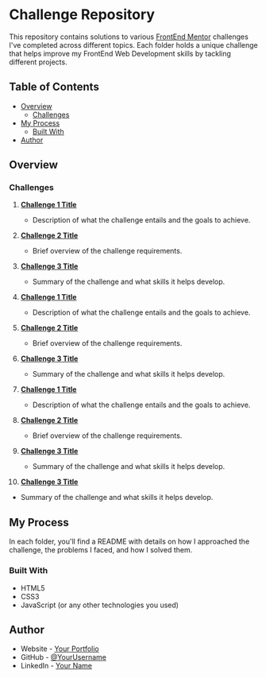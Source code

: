 # Challenge Repository

This repository contains solutions to various [FrontEnd Mentor](https://www.frontendmentor.io/home) challenges I've completed across different topics. Each folder holds a unique challenge that helps improve my FrontEnd Web Development skills by tackling different projects.

## Table of Contents

- [Overview](#overview)
  - [Challenges](#challenges)
- [My Process](#my-process)
  - [Built With](#built-with)
- [Author](#author)

## Overview

### Challenges

1. **[Challenge 1 Title](link-to-challenge)**

   - Description of what the challenge entails and the goals to achieve.

2. **[Challenge 2 Title](link-to-challenge)**

   - Brief overview of the challenge requirements.

3. **[Challenge 3 Title](link-to-challenge)**
   - Summary of the challenge and what skills it helps develop.
4. **[Challenge 1 Title](link-to-challenge)**

   - Description of what the challenge entails and the goals to achieve.

5. **[Challenge 2 Title](link-to-challenge)**

   - Brief overview of the challenge requirements.

6. **[Challenge 3 Title](link-to-challenge)**
   - Summary of the challenge and what skills it helps develop.
7. **[Challenge 1 Title](link-to-challenge)**

   - Description of what the challenge entails and the goals to achieve.

8. **[Challenge 2 Title](link-to-challenge)**

   - Brief overview of the challenge requirements.

9. **[Challenge 3 Title](link-to-challenge)**
   - Summary of the challenge and what skills it helps develop.
10. **[Challenge 3 Title](link-to-challenge)**

- Summary of the challenge and what skills it helps develop.

## My Process

In each folder, you'll find a README with details on how I approached the challenge, the problems I faced, and how I solved them.

### Built With

- HTML5
- CSS3
- JavaScript (or any other technologies you used)

## Author

- Website - [Your Portfolio](https://your-portfolio-url.com)
- GitHub - [@YourUsername](https://github.com/YourUsername)
- LinkedIn - [Your Name](https://www.linkedin.com/in/your-linkedin/)
